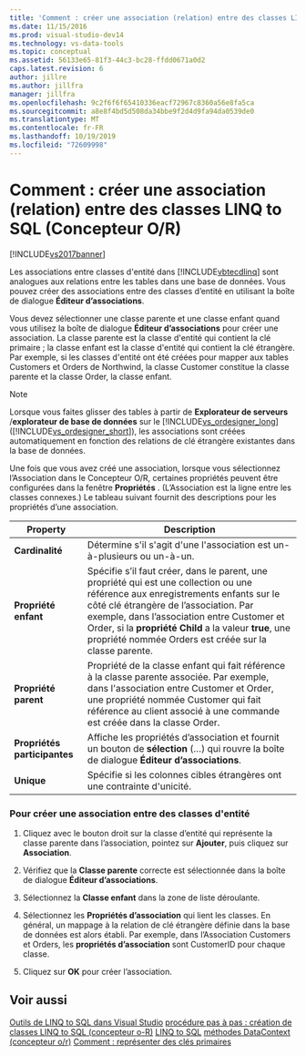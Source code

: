 ```yaml
---
title: 'Comment : créer une association (relation) entre des classes LINQ to SQL (Concepteur O-R) | Microsoft Docs'
ms.date: 11/15/2016
ms.prod: visual-studio-dev14
ms.technology: vs-data-tools
ms.topic: conceptual
ms.assetid: 56133e65-81f3-44c3-bc28-ffdd0671a0d2
caps.latest.revision: 6
author: jillre
ms.author: jillfra
manager: jillfra
ms.openlocfilehash: 9c2f6f6f65410336eacf72967c8360a56e8fa5ca
ms.sourcegitcommit: a8e8f4bd5d508da34bbe9f2d4d9fa94da0539de0
ms.translationtype: MT
ms.contentlocale: fr-FR
ms.lasthandoff: 10/19/2019
ms.locfileid: "72609998"
---
```

# <a name="how-to-create-an-association-relationship-between-linq-to-sql-classes-or-designer"></a>Comment : créer une association (relation) entre des classes LINQ to SQL (Concepteur O/R)
[!INCLUDE[vs2017banner](../includes/vs2017banner.md)]

Les associations entre classes d'entité dans [!INCLUDE[vbtecdlinq](../includes/vbtecdlinq-md.md)] sont analogues aux relations entre les tables dans une base de données. Vous pouvez créer des associations entre des classes d’entité en utilisant la boîte de dialogue **Éditeur d’associations**.

 Vous devez sélectionner une classe parente et une classe enfant quand vous utilisez la boîte de dialogue **Éditeur d’associations** pour créer une association. La classe parente est la classe d'entité qui contient la clé primaire ; la classe enfant est la classe d'entité qui contient la clé étrangère. Par exemple, si les classes d'entité ont été créées pour mapper aux tables Customers et Orders de Northwind, la classe Customer constitue la classe parente et la classe Order, la classe enfant.

> [!NOTE]
> Lorsque vous faites glisser des tables à partir de **Explorateur de serveurs** /**explorateur de base de données** sur le [!INCLUDE[vs_ordesigner_long](../includes/vs-ordesigner-long-md.md)] ([!INCLUDE[vs_ordesigner_short](../includes/vs-ordesigner-short-md.md)]), les associations sont créées automatiquement en fonction des relations de clé étrangère existantes dans la base de données.

 Une fois que vous avez créé une association, lorsque vous sélectionnez l’Association dans le Concepteur O/R, certaines propriétés peuvent être configurées dans la fenêtre **Propriétés** . (L’Association est la ligne entre les classes connexes.) Le tableau suivant fournit des descriptions pour les propriétés d’une association.

|Property|Description|
|--------------|-----------------|
|**Cardinalité**|Détermine s'il s'agit d'une l'association est un-à-plusieurs ou un-à-un.|
|**Propriété enfant**|Spécifie s’il faut créer, dans le parent, une propriété qui est une collection ou une référence aux enregistrements enfants sur le côté clé étrangère de l’association. Par exemple, dans l’association entre Customer et Order, si la **propriété Child** a la valeur **true**, une propriété nommée Orders est créée sur la classe parente.|
|**Propriété parent**|Propriété de la classe enfant qui fait référence à la classe parente associée. Par exemple, dans l'association entre Customer et Order, une propriété nommée Customer qui fait référence au client associé à une commande est créée dans la classe Order.|
|**Propriétés participantes**|Affiche les propriétés d’association et fournit un bouton de **sélection** (…) qui rouvre la boîte de dialogue **Éditeur d’associations**.|
|**Unique**|Spécifie si les colonnes cibles étrangères ont une contrainte d'unicité.|

### <a name="to-create-an-association-between-entity-classes"></a>Pour créer une association entre des classes d'entité

1. Cliquez avec le bouton droit sur la classe d’entité qui représente la classe parente dans l’association, pointez sur **Ajouter**, puis cliquez sur **Association**.

2. Vérifiez que la **Classe parente** correcte est sélectionnée dans la boîte de dialogue **Éditeur d’associations**.

3. Sélectionnez la **Classe enfant** dans la zone de liste déroulante.

4. Sélectionnez les **Propriétés d’association** qui lient les classes. En général, un mappage à la relation de clé étrangère définie dans la base de données est alors établi. Par exemple, dans l’Association Customers et Orders, les **propriétés d’association** sont CustomerID pour chaque classe.

5. Cliquez sur **OK** pour créer l’association.

## <a name="see-also"></a>Voir aussi
 [Outils de LINQ to SQL dans Visual Studio](../data-tools/linq-to-sql-tools-in-visual-studio2.md) [procédure pas à pas : création de classes LINQ to SQL (concepteur o-R)](https://msdn.microsoft.com/library/35aad4a4-2e8a-46e2-ae09-5fbfd333c233) [LINQ to SQL](https://msdn.microsoft.com/library/73d13345-eece-471a-af40-4cc7a2f11655) [méthodes DataContext (concepteur o/r)](../data-tools/datacontext-methods-o-r-designer.md) [Comment : représenter des clés primaires](https://msdn.microsoft.com/library/63c65289-6539-42b2-8493-891c232018fa)
